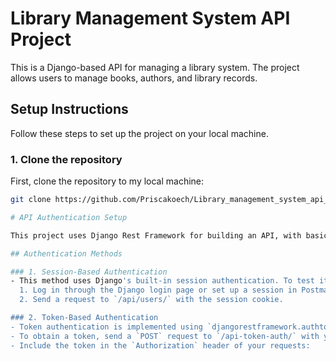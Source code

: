 # Library Management System API Project

This is a Django-based API for managing a library system. The project allows users to manage books, authors, and library records.

## Setup Instructions

Follow these steps to set up the project on your local machine.

### 1. Clone the repository

First, clone the repository to my local machine:

```bash
git clone https://github.com/Priscakoech/Library_management_system_api_project.git

# API Authentication Setup

This project uses Django Rest Framework for building an API, with basic authentication implemented using both session-based and token-based methods.

## Authentication Methods

### 1. Session-Based Authentication
- This method uses Django's built-in session authentication. To test it:
  1. Log in through the Django login page or set up a session in Postman.
  2. Send a request to `/api/users/` with the session cookie.

### 2. Token-Based Authentication
- Token authentication is implemented using `djangorestframework.authtoken`.
- To obtain a token, send a `POST` request to `/api-token-auth/` with your `username` and `password`.
- Include the token in the `Authorization` header of your requests:
